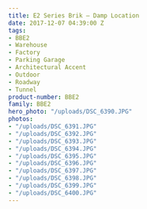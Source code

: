 ```yaml
---
title: E2 Series Brik – Damp Location
date: 2017-12-07 04:39:00 Z
tags:
- BBE2
- Warehouse
- Factory
- Parking Garage
- Architectural Accent
- Outdoor
- Roadway
- Tunnel
product-number: BBE2
family: BBE2
hero_photo: "/uploads/DSC_6390.JPG"
photos:
- "/uploads/DSC_6391.JPG"
- "/uploads/DSC_6392.JPG"
- "/uploads/DSC_6393.JPG"
- "/uploads/DSC_6394.JPG"
- "/uploads/DSC_6395.JPG"
- "/uploads/DSC_6396.JPG"
- "/uploads/DSC_6397.JPG"
- "/uploads/DSC_6398.JPG"
- "/uploads/DSC_6399.JPG"
- "/uploads/DSC_6400.JPG"
---
```


